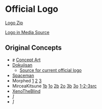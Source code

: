 Official Logo
=============

[Logo Zip](http://dev.xonotic.org/attachments/121/xonotic_logo.zip)

[Logo in Media Source](http://git.xonotic.org/?p=xonotic/mediasource.git;a=tree;f=gfx/logo;hb=HEAD)

Original Concepts
-----------------

-   ~~z~~ [Concept Art](Concept_Art)
-   [Dokujisan](http://www.nullgaming.com/stuff/x/)
    -   [Source for current official logo](http://www.nullgaming.com/stuff/x/source)
-   [Spaceman](http://leela.org.uk/xonotic/index.htm)
-   Morphed [1](http://img688.imageshack.us/img688/2221/xonoticlogo9.jpg) [2](http://img708.imageshack.us/img708/8302/xonoticlogo8.jpg) [3](http://www.morphed.planetnexuiz.com/xonotich264v3.mp4)
-   MirceaKitsune [1b](http://dev.xonotic.org/attachments/download/17/logo_idea_5.jpg) [1o](http://dev.xonotic.org/attachments/download/18/logo_idea_7.jpg) [2b](http://dev.xonotic.org/attachments/download/20/logo_idea_8.jpg) [2o](http://dev.xonotic.org/attachments/download/21/logo_idea_9.jpg) [3b](http://dev.xonotic.org/attachments/download/23/logo_idea_10.jpg) [3o](http://dev.xonotic.org/attachments/download/24/logo_idea_11.jpg) [1-2-3src](http://dev.xonotic.org/attachments/download/22/xonotic_logo1_mirceakitsune_v2.psd)
-   [XenoTheBlind](http://xeno.planetnexuiz.com/xeno/xonotic_logo_basic_svg_26.svg)
-   *]*
-   *]*

